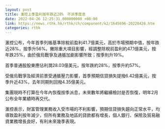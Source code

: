 ```yaml
---
layout: post
title: 滙控上季盈利按年跌近28%　不派季度息
date: 2022-04-26 12:25:31.000000000 +08:00
link: https://news.rthk.hk/rthk/ch/component/k2/1645696-20220426.htm
categories: rthk
---
```


滙控公布，今年首季列帳基準除稅前盈利41.7億美元，高於市場預期中值，按年跌近28%，按季升56%。撇除重大項目影響，經調整除稅前盈利約47.1億美元，按年跌25%，由於俄烏戰爭及通脹加劇影響所致；按季則升19%。

首季普通股股東應佔利潤28.03億美元，按年跌約28%，按季升約57%。

受俄烏戰爭及經濟前景受通脹壓力影響，首季預期信貸損失提撥6.42億美元，按季升近43%，去年同期則回撥4.35億美元。

集團現時不打算在今年內恢復按季派息，未來數年將繼續檢討是否恢復，明年2月公布全年業績時再交代。

滙控表示，財富管理業務收入受市場的不利影響，預期信貸損失趨向正常水平，均導致盈利按年減少，但所有業務及地區的貸款都有增長，個人銀行、保險及貿易融資業務增長良好，有利未來幾季表現。
